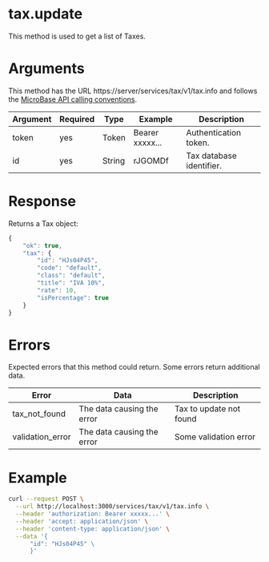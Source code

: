 # tax.update

This method is used to get a list of Taxes.

# Arguments

This method has the URL https://server/services/tax/v1/tax.info and
follows the [MicroBase API calling conventions](../calling-conventions.html).

Argument | Required | Type | Example | Description
---------|----------|------|---------|------------
token        | yes | Token    | Bearer xxxxx... | Authentication token.
id           | yes  | String  | rJGOMDf         | Tax database identifier.

# Response

Returns a Tax object:

```javascript
{
    "ok": true,
    "tax": {
        "id": "HJs04P45",
        "code": "default",
        "class": "default",
        "title": "IVA 10%",
        "rate": 10,
        "isPercentage": true
    }
}
```

# Errors

Expected errors that this method could return. Some errors return additional data.

Error | Data | Description
------|------|------------
tax_not_found | The data causing the error | Tax to update not found
validation_error | The data causing the error | Some validation error

# Example

```bash
curl --request POST \
  --url http://localhost:3000/services/tax/v1/tax.info \
  --header 'authorization: Bearer xxxxx...' \
  --header 'accept: application/json' \
  --header 'content-type: application/json' \
  --data '{
      "id": "HJs04P45" \
      }'
```
